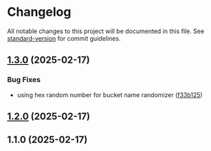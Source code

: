 # Changelog

All notable changes to this project will be documented in this file. See [standard-version](https://github.com/conventional-changelog/standard-version) for commit guidelines.

## [1.3.0](https://github.com/Hero-payments/terraform-aws-apex-redirect/compare/v1.2.0...v1.3.0) (2025-02-17)


### Bug Fixes

* using hex random number for bucket name randomizer ([f33b125](https://github.com/Hero-payments/terraform-aws-apex-redirect/commit/f33b12567ba893e5e87463c31ceffe176a7844df))

## [1.2.0](https://github.com/Hero-payments/terraform-aws-apex-redirect/compare/v1.1.0...v1.2.0) (2025-02-17)

## 1.1.0 (2025-02-17)
